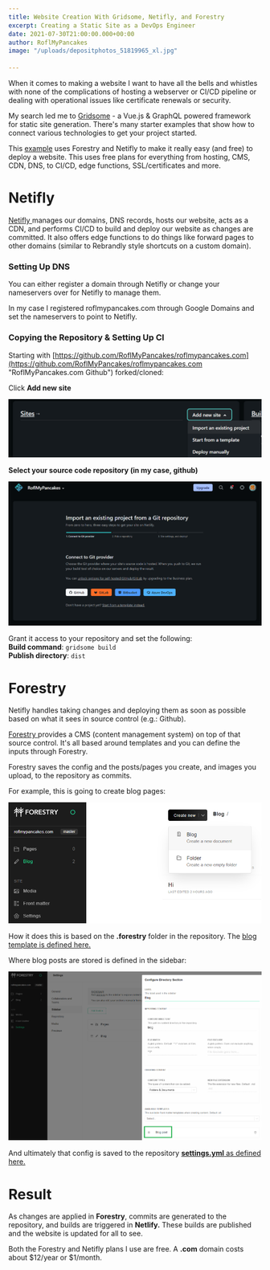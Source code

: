 ```yaml
---
title: Website Creation With Gridsome, Netifly, and Forestry
excerpt: Creating a Static Site as a DevOps Engineer
date: 2021-07-30T21:00:00.000+00:00
author: RoflMyPancakes
image: "/uploads/depositphotos_51819965_xl.jpg"

---
```

When it comes to making a website I want to have all the bells and whistles with none of the complications of hosting a webserver or CI/CD pipeline or dealing with operational issues like certificate renewals or security.

My search led me to [Gridsome](https://gridsome.org/ "Gridsome") - a Vue.js & GraphQL powered framework for static site generation. There's many starter examples that show how to connect various technologies to get your project started.

This [example](https://github.com/loke-dev/gridsome-starter-bootstrap "Gridsome Starter Bootstrap") uses Forestry and Netifly to make it really easy (and free) to deploy a website. This uses free plans for everything from hosting, CMS, CDN, DNS, to CI/CD, edge functions, SSL/certificates and more.

# **Netifly**

[Netifly ](https://www.netlify.com/pricing/ "Netifly")manages our domains, DNS records, hosts our website, acts as a CDN, and performs CI/CD to build and deploy our website as changes are committed. It also offers edge functions to do things like forward pages to other domains (similar to Rebrandly style shortcuts on a custom domain).

### Setting Up DNS

You can either register a domain through Netifly or change your nameservers over for Netifly to manage them.

In my case I registered roflmypancakes.com through Google Domains and set the nameservers to point to Netifly.

### Copying the Repository & Setting Up CI

Starting with [https://github.com/RoflMyPancakes/roflmypancakes.com](https://github.com/RoflMyPancakes/roflmypancakes.com "RoflMyPancakes.com Github") forked/cloned:

Click **Add new site**

![](/uploads/netifly-new.png)

**Select your source code repository (in my case, github)**

![](/uploads/netifly-github.png)

Grant it access to your repository and set the following:  
**Build command**: `gridsome build`  
**Publish directory**: `dist`

# **Forestry**

Netifly handles taking changes and deploying them as soon as possible based on what it sees in source control (e.g.: Github).

[Forestry ](https://forestry.io/pricing/ "Forestry")provides a CMS (content management system) on top of that source control. It's all based around templates and you can define the inputs through Forestry.

Forestry saves the config and the posts/pages you create, and images you upload, to the repository as commits.

For example, this is going to create blog pages:

![](/uploads/forestry-create.png)

How it does this is based on the **.forestry** folder in the repository. The [blog template is defined here.](https://github.com/RoflMyPancakes/roflmypancakes.com/blob/77136862dc93c1f6fe5bbe4190c1ed94ae1e4b39/.forestry/front_matter/templates/blog-post.yml)

Where blog posts are stored is defined in the sidebar:

![](/uploads/forestry-sidebar.png)

And ultimately that config is saved to the repository [**settings.yml** as defined here.](https://github.com/RoflMyPancakes/roflmypancakes.com/blob/719a361e8abf10c1705f3c6074cc0b174c2cfe7b/.forestry/settings.yml#L12-L18)

# **Result**

As changes are applied in **Forestry**, commits are generated to the repository, and builds are triggered in **Netlify.** These builds are published and the website is updated for all to see.

Both the Forestry and Netifly plans I use are free. A **.com** domain costs about $12/year or $1/month.